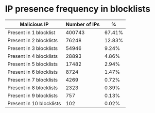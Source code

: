 # IP presence frequency in blocklists
| Malicious IP | Number of IPs | % |
|----|----|----|
| Present in 1 blocklist | 400743 | 67.41% |
| Present in 2 blocklists | 76248 | 12.83% |
| Present in 3 blocklists | 54946 | 9.24% |
| Present in 4 blocklists | 28893 | 4.86% |
| Present in 5 blocklists | 17482 | 2.94% |
| Present in 6 blocklists | 8724 | 1.47% |
| Present in 7 blocklists | 4269 | 0.72% |
| Present in 8 blocklists | 2323 | 0.39% |
| Present in 9 blocklists | 757 | 0.13% |
| Present in 10 blocklists | 102 | 0.02% |
